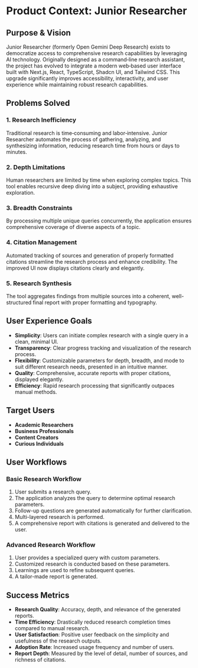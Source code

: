 # Product Context: Junior Researcher

## Purpose & Vision

Junior Researcher (formerly Open Gemini Deep Research) exists to democratize access to comprehensive research capabilities by leveraging AI technology. Originally designed as a command‐line research assistant, the project has evolved to integrate a modern web‐based user interface built with Next.js, React, TypeScript, Shadcn UI, and Tailwind CSS. This upgrade significantly improves accessibility, interactivity, and user experience while maintaining robust research capabilities.

## Problems Solved

### 1. Research Inefficiency
Traditional research is time‐consuming and labor‐intensive. Junior Researcher automates the process of gathering, analyzing, and synthesizing information, reducing research time from hours or days to minutes.

### 2. Depth Limitations
Human researchers are limited by time when exploring complex topics. This tool enables recursive deep diving into a subject, providing exhaustive exploration.

### 3. Breadth Constraints
By processing multiple unique queries concurrently, the application ensures comprehensive coverage of diverse aspects of a topic.

### 4. Citation Management
Automated tracking of sources and generation of properly formatted citations streamline the research process and enhance credibility. The improved UI now displays citations clearly and elegantly.

### 5. Research Synthesis
The tool aggregates findings from multiple sources into a coherent, well-structured final report with proper formatting and typography.

## User Experience Goals

- **Simplicity**: Users can initiate complex research with a single query in a clean, minimal UI.
- **Transparency**: Clear progress tracking and visualization of the research process.
- **Flexibility**: Customizable parameters for depth, breadth, and mode to suit different research needs, presented in an intuitive manner.
- **Quality**: Comprehensive, accurate reports with proper citations, displayed elegantly.
- **Efficiency**: Rapid research processing that significantly outpaces manual methods.

## Target Users

- **Academic Researchers**
- **Business Professionals**
- **Content Creators**
- **Curious Individuals**

## User Workflows

### Basic Research Workflow
1. User submits a research query.
2. The application analyzes the query to determine optimal research parameters.
3. Follow-up questions are generated automatically for further clarification.
4. Multi-layered research is performed.
5. A comprehensive report with citations is generated and delivered to the user.

### Advanced Research Workflow
1. User provides a specialized query with custom parameters.
2. Customized research is conducted based on these parameters.
3. Learnings are used to refine subsequent queries.
4. A tailor-made report is generated.

## Success Metrics

- **Research Quality**: Accuracy, depth, and relevance of the generated reports.
- **Time Efficiency**: Drastically reduced research completion times compared to manual research.
- **User Satisfaction**: Positive user feedback on the simplicity and usefulness of the research outputs.
- **Adoption Rate**: Increased usage frequency and number of users.
- **Report Depth**: Measured by the level of detail, number of sources, and richness of citations.
